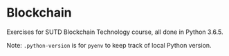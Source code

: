 # Blockchain 
Exercises for SUTD Blockchain Technology course, all done in Python 3.6.5.

Note: `.python-version` is for `pyenv` to keep track of local Python version.
